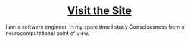 <p align="center">
    <h1 align="center"><a href="https://malcolmlett.github.io/">Visit the Site</a></h1>
</p>

I am a software engineer. In my spare time I study Consciousness from a neurocomputational point of view.
